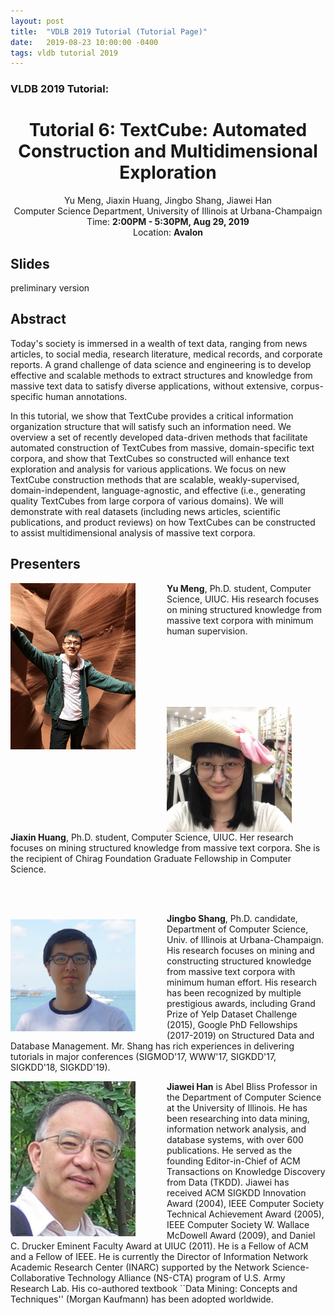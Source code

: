 ```yaml
---
layout: post
title:  "VDLB 2019 Tutorial (Tutorial Page)"
date:   2019-08-23 10:00:00 -0400
tags: vldb tutorial 2019
---
```


### VLDB 2019 Tutorial:
<center>
<h1>
Tutorial 6: TextCube: Automated Construction and Multidimensional Exploration
</h1>
Yu Meng, Jiaxin Huang, Jingbo Shang, Jiawei Han<br/>
Computer Science Department, University of Illinois at Urbana-Champaign<br/>
Time: <b>2:00PM - 5:30PM, Aug 29, 2019</b><br/>
Location: <b>Avalon</b><br/>
</center>

## Slides

preliminary version

## Abstract

Today's society is immersed in a wealth of text data, ranging from news articles, to social media, research literature, medical records, and corporate reports. A grand challenge of data science and engineering is to develop effective and scalable methods to extract structures and knowledge from massive text data to satisfy diverse applications, without extensive, corpus-specific human annotations. 

In this tutorial, we show that TextCube provides a critical information organization structure that will satisfy such an information need. We overview a set of recently developed data-driven methods that facilitate automated construction of TextCubes from massive, domain-specific text corpora, and show that TextCubes so constructed will enhance text exploration and analysis for various applications. We focus on new TextCube construction methods that are scalable, weakly-supervised, domain-independent, language-agnostic, and effective (i.e., generating quality TextCubes from large corpora of various domains). We will demonstrate with real datasets (including news articles, scientific publications, and product reviews) on how TextCubes can be constructed to assist multidimensional analysis of massive text corpora.

## Presenters

<img align="left" img src="/img/BIO/yumeng.jpg" alt="Drawing" style="width: 200px;margin-right:50px;"/>**Yu Meng**, Ph.D. student, Computer Science, UIUC. His research focuses on mining structured knowledge from massive text corpora with minimum human supervision. 

<br/>
<br/>
<br/>
<br/>
<br/>

<img align="left" img src="/img/BIO/jiaxinhuang.jpg" alt="Drawing" style="width: 200px;margin-right:50px;"/>**Jiaxin Huang**, Ph.D. student, Computer Science, UIUC. Her research focuses on mining structured knowledge from massive text corpora. She is the recipient of Chirag Foundation Graduate Fellowship in Computer Science.

<br/>
<br/>

<img align="left" img src="/img/BIO/jingbo.jpg" alt="Drawing" style="width: 200px;margin-right:50px;margin-top:10px"/>**Jingbo Shang**, Ph.D. candidate, Department of Computer Science, Univ. of Illinois at Urbana-Champaign. His research focuses on mining and constructing structured knowledge from massive text corpora with minimum human effort. His research has been recognized by multiple prestigious awards, including Grand Prize of Yelp Dataset Challenge (2015), Google PhD Fellowships (2017-2019) on Structured Data and Database Management. Mr. Shang has rich experiences in delivering tutorials in major conferences (SIGMOD'17, WWW'17, SIGKDD'17, SIGKDD'18, SIGKDD'19).

<img align="left" img src="/img/BIO/hanj.jpg" alt="Drawing" style="width: 200px;margin-right:50px;"/>**Jiawei Han** is Abel Bliss Professor in the Department of Computer Science at the University of Illinois. He has been researching into data mining, information network analysis, and database systems, with over 600 publications. He served as the founding Editor-in-Chief of ACM Transactions on Knowledge Discovery from Data (TKDD). Jiawei has received ACM SIGKDD Innovation Award (2004), IEEE Computer Society Technical Achievement Award (2005), IEEE Computer Society W. Wallace McDowell Award (2009), and Daniel C. Drucker Eminent Faculty Award at UIUC (2011). He is a Fellow of ACM and a Fellow of IEEE. He is currently the Director of Information Network Academic Research Center (INARC) supported by the Network Science-Collaborative Technology Alliance (NS-CTA) program of U.S. Army Research Lab. His co-authored textbook ``Data Mining: Concepts and Techniques'' (Morgan Kaufmann) has been adopted worldwide.
